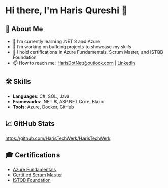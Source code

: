 # Hi there, I'm Haris Qureshi 👋

## 🚀 About Me
- 🔭 I’m currently learning .NET 8 and Azure
- 🌱 I’m working on building projects to showcase my skills
- 💼 I hold certifications in Azure Fundamentals, Scrum Master, and ISTQB Foundation
- 📫 How to reach me: [HarisDotNet@outlook.com](mailto:your.email@example.com) | [LinkedIn](https://www.linkedin.com/in/haris-qureshi-0979801aa/)


## 🛠️ Skills
- **Languages**: C#, SQL, Java
- **Frameworks**: .NET 8, ASP.NET Core, Blazor
- **Tools**: Azure, Docker, GitHub

## 📈 GitHub Stats
https://github.com/HarisTechWerk/HarisTechWerk


## 🎓 Certifications
- [Azure Fundamentals](https://www.credly.com/badges/a6aaca95-0f99-4fac-9944-3acc201115ac)
- [Certified Scrum Master](https://www.credly.com/badges/7b37344e-cc19-4305-bda8-482a97d6dead)
- [ISTQB Foundation](https://www.istqb.org/certifications/certified-tester-foundation-level-ctfl-v4-0/)
